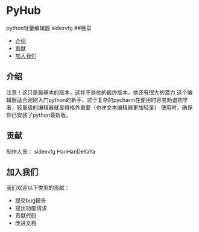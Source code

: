 # PyHub
python轻量编辑器
sidexvfg
##目录
- [介绍](#介绍)
- [贡献](#贡献)
- [加入我们](#加入我们)

## 介绍
注意！这只是最基本的版本，这并不是他的最终版本，他还有很大的潜力
这个编辑器适合刚刚入门python的新手，过于复杂的pycharm在使用时容易劝退初学者，轻量级的编辑器就显得格外重要（也许文本编辑器更加轻量）
使用时，确保你已安装了python最新版。
## 贡献
制作人员：
sidexvfg
HanHanDeYaYa
## 加入我们
我们欢迎以下类型的贡献：
- 提交bug报告
- 提出功能请求
- 贡献代码
- 改进文档
